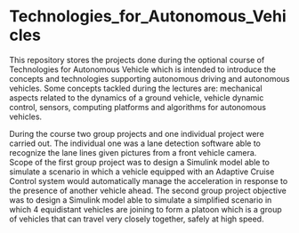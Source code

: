 # Technologies_for_Autonomous_Vehicles
This repository stores the projects done during the optional course of Technologies for Autonomous Vehicle which is intended to introduce the concepts and technologies supporting autonomous driving and autonomous vehicles. Some concepts tackled during the lectures are: mechanical aspects related to the dynamics of a ground vehicle, vehicle dynamic control, sensors, computing platforms and algorithms for autonomous vehicles. 

During the course two group projects and one individual project were carried out.
The individual one was a lane detection software able to recognize the lane lines given pictures from a front vehicle camera.  
Scope of the first group project was to design a Simulink model able to simulate a scenario in which a vehicle equipped with an Adaptive Cruise Control system would automatically manage the acceleration in response to the presence of another vehicle ahead.
The second group project objective was to design a Simulink model able to simulate a simplified scenario in which 4 equidistant vehicles are joining to form a platoon which is a group of vehicles that can travel very closely together, safely at high speed. 
